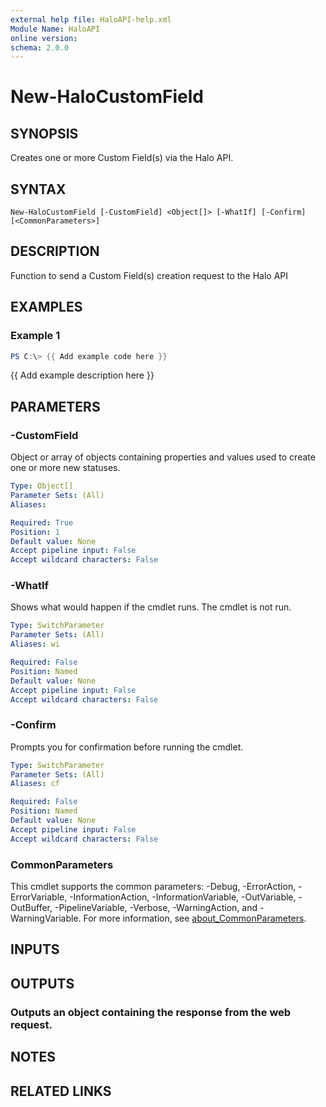 ```yaml
---
external help file: HaloAPI-help.xml
Module Name: HaloAPI
online version:
schema: 2.0.0
---
```


# New-HaloCustomField

## SYNOPSIS
Creates one or more Custom Field(s) via the Halo API.

## SYNTAX

```
New-HaloCustomField [-CustomField] <Object[]> [-WhatIf] [-Confirm] [<CommonParameters>]
```

## DESCRIPTION
Function to send a Custom Field(s) creation request to the Halo API

## EXAMPLES

### Example 1
```powershell
PS C:\> {{ Add example code here }}
```

{{ Add example description here }}

## PARAMETERS

### -CustomField
Object or array of objects containing properties and values used to create one or more new statuses.

```yaml
Type: Object[]
Parameter Sets: (All)
Aliases:

Required: True
Position: 1
Default value: None
Accept pipeline input: False
Accept wildcard characters: False
```

### -WhatIf
Shows what would happen if the cmdlet runs.
The cmdlet is not run.

```yaml
Type: SwitchParameter
Parameter Sets: (All)
Aliases: wi

Required: False
Position: Named
Default value: None
Accept pipeline input: False
Accept wildcard characters: False
```

### -Confirm
Prompts you for confirmation before running the cmdlet.

```yaml
Type: SwitchParameter
Parameter Sets: (All)
Aliases: cf

Required: False
Position: Named
Default value: None
Accept pipeline input: False
Accept wildcard characters: False
```

### CommonParameters
This cmdlet supports the common parameters: -Debug, -ErrorAction, -ErrorVariable, -InformationAction, -InformationVariable, -OutVariable, -OutBuffer, -PipelineVariable, -Verbose, -WarningAction, and -WarningVariable. For more information, see [about_CommonParameters](http://go.microsoft.com/fwlink/?LinkID=113216).

## INPUTS

## OUTPUTS

### Outputs an object containing the response from the web request.
## NOTES

## RELATED LINKS
